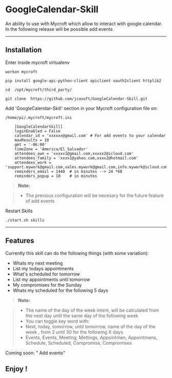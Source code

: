 **GoogleCalendar-Skill**
===================


An ability to use with Mycroft which allow to interact with google calendar.
In the following release will be possible add events

----------


Installation
-------------------
Enter inside mycroft virtualenv

    workon mycroft

    pip install google-api-python-client apiclient oauth2client httplib2

    cd  /opt/mycroft/third_party/

    git clone  https://github.com/jcasoft/GoogleCalendar-Skill.git

<i class="icon-cog"></i>Add 'GoogleCalendar-Skill' section in your Mycroft configuration file on:

    /home/pi/.mycroft/mycroft.ini

        [GoogleCalendarSkill]
        loginEnabled = False
        calendar_id = 'xxxxxx@gmail.com' # For add events to your calendar
        maxResults = 10
        gmt = '-06:00'
        timeZone = 'America/El_Salvador'
        attendees_own = 'xxxxx1@gmail.com,xxxxx2@icloud.com'
        attendees_family = 'xxxx1@yahoo.com,xxxx2@hotmail.com'
        attendees_work = 'support.mywork@gmail.com,sales.mywork@gmail.com,info.mywork@icloud.com'
        reminders_email = 1440  # in minutes --> 24 *60
        reminders_popup = 10    # in minutes


> **Note:**

> - The previous configuration will be necesary for the future feature of add events

Restart Skills

    ./start.sh skills


----------


Features
--------------------

Currently this skill can do the following things (with some variation):

- Whats my next meeting
- List my todays appointments
- What's scheduled for tomorrow
- List my appointments until tomorrow
- My compromises for the Sunday
- Whats my scheduled for the following 5 days

> **Note:**

> - The name of the day of the week intent, will be calculated from the next day until the same day of the following week
> - You can toggle key word with:
> - Next, today, tomorrow, until tomorrow, name of the day of the week , from 2 until 30 for the following X days.
> - Events, Events, Meeting, Mettings, Appointmen, Appointmens, Schedule, Scheduled, Compromise, Compromises



Coming soon: " Add events"

**Enjoy !**
--------